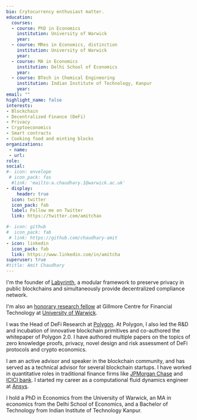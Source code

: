```yaml
---
bio: Crytocurrency enthusiast matter.
education:
  courses:
  - course: PhD in Economics
    institution: University of Warwick
    year:
  - course: MRes in Economics, distinction 
    institution: University of Warwick
    year: 
  - course: MA in Economics
    institution: Delhi School of Economics
    year: 
  - course: BTech in Chemical Engineering 
    institution: Indian Institute of Technology, Kanpur 
    year: 
email: ""
highlight_name: false
interests:
- Blockchain
- Decentralized Finance (DeFi)
- Privacy
- Cryptoeconomics
- Smart contracts
- Cooking food and minting blocks
organizations:
 - name: 
 - url:
role: 
social:
#- icon: envelope
 # icon_pack: fas
  #link: 'mailto:a.chaudhary.1@warwick.ac.uk'
- display:
    header: true
  icon: twitter
  icon_pack: fab
  label: Follow me on Twitter
  link: https://twitter.com/amitchax

#- icon: github
#  icon_pack: fab
 # link: https://github.com/chaudhary-amit
- icon: linkedin
  icon_pack: fab
  link: https://www.linkedin.com/in/amitcha
superuser: true
#title: Amit Chaudhary
---
```


I'm the founder of [Labyrinth](https://labyrinth.technology/), a modular framework to preserve privacy in public blockchains and simultaneously provide decentralized compliance network.

I'm also an [honorary research fellow](https://www.wbs.ac.uk/about/person/CHAUDHARY/) at Gillmore Centre for Financial Technology at [University of Warwick](https://www.wbs.ac.uk/research/research-centres-and-networks/gillmore-centre-financial-technology/). 

I was the Head of DeFi Research at [Polygon](https://polygon.technology/). At Polygon, I also led the R&D and incubation of innovative blockchain primitives and co-authored the whitepaper of Polygon 2.0. I have authored multiple papers on the topics of zero knowledge proofs, privacy, novel design and risk assessment of DeFi protocols and crypto economics. 

I am an active advisor and speaker in the blockchain  community, and has served as a technical advisor for several blockchain startups. 
I have worked in quantitative roles in traditional finance firms like [JPMorgan Chase](https://www.jpmorganchase.com/) and [ICICI bank](https://www.icicibank.com/). I started my career as a computational fluid dynamics engineer at [Ansys](https://www.ansys.com/en-gb/products/fluids/ansys-fluent).

I hold a PhD in Economics from the University of Warwick, an MA in economics from the Delhi School of Economics, and a Bachelor of Technology from Indian Institute of Technology Kanpur.

<!-- the text 

My research interest lies in cryptocurrencies and blockchain technologies focused on Decentralized Finance (DeFi), analyses of incentives in protocols, cryptocurrency adoption, smart contracts, and tokenomics.

I am a Research Fellow at [Gillmore Centre for Financial Technology](https://www.wbs.ac.uk/research/research-centres-and-networks/gillmore-centre-financial-technology/). Previosly I lead the research and development of DeFi protocols and spearheaded the design of blockchain economic models at [Polygon](https://polygon.technology/). I have worked in quantitative roles in traditional finance firms like [JPMorgan Chase](https://www.jpmorganchase.com/) and [ICICI bank](https://www.icicibank.com/). I started my career as a computational fluid dynamics engineer at [Ansys](https://www.ansys.com/en-gb/products/fluids/ansys-fluent).

I hold a PhD in Economics from the University of Warwick, an MA in economics from the Delhi School of Economics, and a Bachelor of Technology from IIT Kanpur.


My research shows that transparent [quantitative models](/publication/market_risk/) can be built to make the DeFi protocols financially stable. The risk assessment simulations can be used to design better DeFi protocols e.g. [liquidation](/publication/toxic_liquidations/) logic in Lending protocols. I have worked on [stablecoins](/publication/vox_stablecoin/) design. My work shows how blockchain scaling solutions make [decentralized exchanges](/publication/dex_polygon/) a viable alternative to CLOB-based centralized exchanges.  My research also explores the fundamental determinant of [interest rates](publication/compound_carry_trade/) in the cryptocurrency market. I am  working on the incentive design of a multi-chain ecosystem with exponential scaling capacity that aims to provide a decentralized internet infrastructure. 
-->

<!--{{< icon name="download" pack="fas" >}} Download my {{< staticref "media/cv_amit_chaudhary.pdf" "newtab" >}}resumé{{< /staticref >}}.*/}} -->
